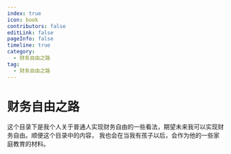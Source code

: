 ```yaml
---
index: true
icon: book
contributors: false
editLink: false
pageInfo: false
timeline: true
category:
  - 财务自由之路
tag:
  - 财务自由之路
---
```


# 财务自由之路

这个目录下是我个人关于普通人实现财务自由的一些看法，期望未来我可以实现财务自由。顺便这个目录中的内容，
我也会在当我有孩子以后，会作为他的一些家庭教育的材料。




